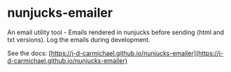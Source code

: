 # nunjucks-emailer

An email utility tool - Emails rendered in nunjucks before sending (html and txt versions). Log the emails during development.

See the docs: [https://j-d-carmichael.github.io/nunjucks-emailer](https://j-d-carmichael.github.io/nunjucks-emailer)

